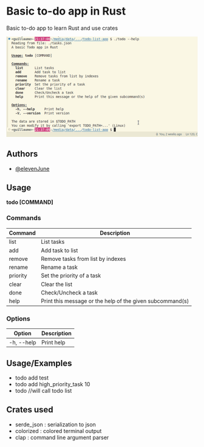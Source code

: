 
# Basic to-do app in Rust

Basic to-do app to learn Rust and use crates

![Example screenshot](./todo-example.gif)


## Authors

- [@elevenJune](https://github.com/ElevenJune)



## Usage

__todo [COMMAND]__

### Commands

| Command   | Description                                    |
|-----------|------------------------------------------------|
| list      | List tasks                                    |
| add       | Add task to list                              |
| remove    | Remove tasks from list by indexes             |
| rename    | Rename a task                                 |
| priority  | Set the priority of a task                    |
| clear     | Clear the list                                |
| done      | Check/Uncheck a task                          |
| help      | Print this message or the help of the given subcommand(s) |

### Options

| Option             | Description      |
|--------------------|------------------|
| -h, --help         | Print help       |


## Usage/Examples

- todo add test
- todo add high_priority_task 10
- todo //will call todo list

## Crates used
- serde_json : serialization to json
- colorized : colored terminal output
- clap : command line argument parser

